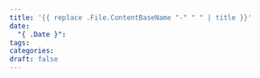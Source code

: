 ```yaml
---
title: '{{ replace .File.ContentBaseName "-" " " | title }}'
date:
  "{ .Date }": 
tags: 
categories: 
draft: false
---
```


